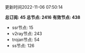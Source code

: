 更新时间2022-11-06 07:50:14

**总订阅: 45**
**总节点: 2416**
**有效节点: 438**
- ssr节点: 15
- v2ray节点: 243
- trojan节点: 54
- ss节点: 126
